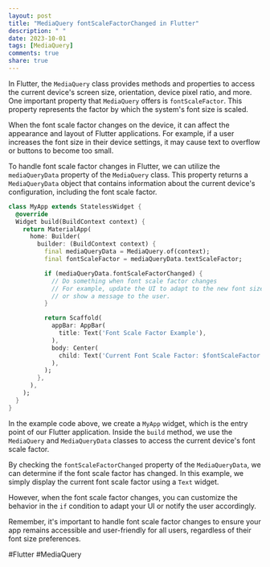 ```yaml
---
layout: post
title: "MediaQuery fontScaleFactorChanged in Flutter"
description: " "
date: 2023-10-01
tags: [MediaQuery]
comments: true
share: true
---
```


In Flutter, the `MediaQuery` class provides methods and properties to access the current device's screen size, orientation, device pixel ratio, and more. One important property that `MediaQuery` offers is `fontScaleFactor`. This property represents the factor by which the system's font size is scaled.

When the font scale factor changes on the device, it can affect the appearance and layout of Flutter applications. For example, if a user increases the font size in their device settings, it may cause text to overflow or buttons to become too small.

To handle font scale factor changes in Flutter, we can utilize the `mediaQueryData` property of the `MediaQuery` class. This property returns a `MediaQueryData` object that contains information about the current device's configuration, including the font scale factor.

```dart
class MyApp extends StatelessWidget {
  @override
  Widget build(BuildContext context) {
    return MaterialApp(
      home: Builder(
        builder: (BuildContext context) {
          final mediaQueryData = MediaQuery.of(context);
          final fontScaleFactor = mediaQueryData.textScaleFactor;

          if (mediaQueryData.fontScaleFactorChanged) {
            // Do something when font scale factor changes
            // For example, update the UI to adapt to the new font size
            // or show a message to the user.
          }

          return Scaffold(
            appBar: AppBar(
              title: Text('Font Scale Factor Example'),
            ),
            body: Center(
              child: Text('Current Font Scale Factor: $fontScaleFactor'),
            ),
          );
        },
      ),
    );
  }
}
```

In the example code above, we create a `MyApp` widget, which is the entry point of our Flutter application. Inside the `build` method, we use the `MediaQuery` and `MediaQueryData` classes to access the current device's font scale factor.

By checking the `fontScaleFactorChanged` property of the `MediaQueryData`, we can determine if the font scale factor has changed. In this example, we simply display the current font scale factor using a `Text` widget.

However, when the font scale factor changes, you can customize the behavior in the `if` condition to adapt your UI or notify the user accordingly.

Remember, it's important to handle font scale factor changes to ensure your app remains accessible and user-friendly for all users, regardless of their font size preferences.

#Flutter #MediaQuery